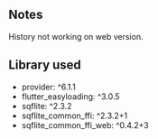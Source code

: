 ## Notes
History not working on web version.

## Library used
<ul>
  <li>provider: ^6.1.1</li>
  <li>flutter_easyloading: ^3.0.5</li>
  <li>sqflite: ^2.3.2</li>
  <li>sqflite_common_ffi: ^2.3.2+1</li>
  <li>sqflite_common_ffi_web: ^0.4.2+3</li>
</ul>


